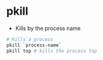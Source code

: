 # pkill

- Kills by the process name

```bash
# Kills a process
pkill `process-name`
pkill top # kills the process top
```
